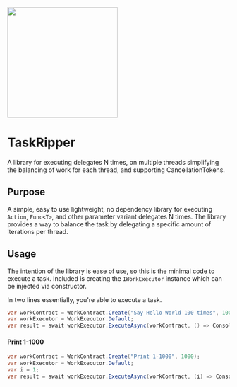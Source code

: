 <img src="https://user-images.githubusercontent.com/1627999/168216993-f6dbe7b8-85eb-4863-af1b-bc920f856b55.png" data-canonical-src="https://user-images.githubusercontent.com/1627999/168216993-f6dbe7b8-85eb-4863-af1b-bc920f856b55.png" width="250" height="250"/>

# TaskRipper
A library for executing delegates N times, on multiple threads simplifying the balancing of work for each thread, and supporting CancellationTokens.

## Purpose
A simple, easy to use lightweight, no dependency library for executing `Action`, `Func<T>`, and other parameter variant delegates N times.
The library provides a way to balance the task by delegating a specific amount of iterations per thread.

## Usage
The intention of the library is ease of use, so this is the minimal code to execute a task. 
Included is creating the `IWorkExecutor` instance which can be injected via constructor.

In two lines essentially, you're able to execute a task.
```csharp
var workContract = WorkContract.Create("Say Hello World 100 times", 100);
var workExecutor = WorkExecutor.Default;
var result = await workExecutor.ExecuteAsync(workContract, () => Console.WriteLine("Hello World"), cancellationToken);
```
#### Print 1-1000
```csharp
var workContract = WorkContract.Create("Print 1-1000", 1000);
var workExecutor = WorkExecutor.Default;
var i = 1;
var result = await workExecutor.ExecuteAsync(workContract, (i) => Console.WriteLine(i.ToString()), cancellationToken);
```

